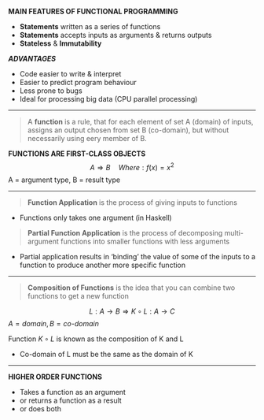 
**MAIN FEATURES OF FUNCTIONAL PROGRAMMING**
- **Statements** written as a series of functions
- **Statements** accepts inputs as arguments & returns outputs
- **Stateless** & **Immutability**

_**ADVANTAGES**_
- Code easier to write & interpret
- Easier to predict program behaviour
- Less prone to bugs
- Ideal for processing big data (CPU parallel processing)

---

>A **function** is a rule, that for each element of set A (domain) of inputs, assigns an output chosen from set B (co-domain), but without necessarily using eery member of B.

**FUNCTIONS ARE FIRST-CLASS OBJECTS**
$$ {A ⇒ B \quad Where: f(x) = x^{2}} $$
$\text{A = argument type, B = result type}$

---

>**Function Application** is the process of giving inputs to functions
* Functions only takes one argument (in Haskell)

>**Partial Function Application** is the process of decomposing multi-argument functions into smaller functions with less arguments
- Partial application results in ‘binding’ the value of some of the inputs to a function to produce another more specific function

---

>**Composition of Functions** is the idea that you can combine two functions to get a new function

$$L : A \rightarrow B \Rightarrow K \circ L : A \rightarrow C$$
$A = domain, B = co\text{-}domain$

Function $K \circ L$  is known as the composition of K and L
- Co-domain of L must be the same as the domain of K

---

**HIGHER ORDER FUNCTIONS**
- Takes a function as an argument
- or returns a function as a result
- or does both
